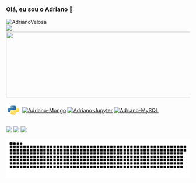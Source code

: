### Olá, eu sou o Adriano 👋
  <img src="https://komarev.com/ghpvc/?username=AdrianoVelosa&color=green" alt="AdrianoVelosa" /> 

<div>
  <a href="https://github.com/AdrianoVelosa">
  <img height="180em" src="https://github-readme-stats.vercel.app/api?username=AdrianoVelosa&show_icons=true&theme=algolia&include_all_commits=true&count_private=true"/>
  <img height="180em" width="700em" src="https://github-readme-stats.vercel.app/api/top-langs/?username=AdrianoVelosa&layout=compact&langs_count=7&theme=algolia"/>
</div>
<div style="display: inline_block"><br>
  <img align="center" alt="Adriano-Python" height="30" width="40" src="https://raw.githubusercontent.com/devicons/devicon/master/icons/python/python-original.svg">
  <img align="center" alt="Adriano-Mongo" height="30" width="40" src="https://cdn.jsdelivr.net/gh/devicons/devicon/icons/mongodb/mongodb-original-wordmark.svg">
  <img align="center" alt="Adriano-Jupyter" height="30" width="40" src="https://cdn.jsdelivr.net/gh/devicons/devicon/icons/jupyter/jupyter-original-wordmark.svg">
  <img align="center" alt="Adriano-MySQL" height="30" width="40" src="https://cdn.jsdelivr.net/gh/devicons/devicon/icons/mysql/mysql-plain.svg">

</div>
  
  ##

<div>
  <a href="https://instagram.com/drianogouveia/" target="_blank"><img src="https://img.shields.io/badge/-Instagram-%23E4405F?style=for-the-badge&logo=instagram&logoColor=white" target="_blank"></a>
 	<a href = "mailto:adrianovgsouza@gmail.com"><img src="https://img.shields.io/badge/-Gmail-%23333?style=for-the-badge&logo=gmail&logoColor=white" target="_blank"></a>
  <a href="https://www.linkedin.com/in/adrianovgouveia" target="_blank"><img src="https://img.shields.io/badge/-LinkedIn-%230077B5?style=for-the-badge&logo=linkedin&logoColor=white" target="_blank"></a> 
</div>
  
  ![Snake animation](https://github.com/AdrianoVelosa/AdrianoVelosa/blob/output/github-contribution-grid-snake.svg)
